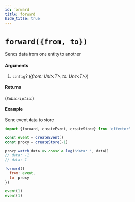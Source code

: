 ```yaml
---
id: forward
title: forward
hide_title: true
---
```


# `forward({from, to})`

Sends data from one entity to another

#### Arguments

1. `config`? (_{from: Unit\<T\>, to: Unit\<T\>}_)

#### Returns

(_`Subscription`_)

#### Example

Send event data to store

```js
import {forward, createEvent, createStore} from 'effector'

const event = createEvent()
const proxy = createStore(-1)

proxy.watch(data => console.log('data: ', data))
// data: -1
// data: 1

forward({
  from: event,
  to: proxy,
})

event(1)
event(1)
```
